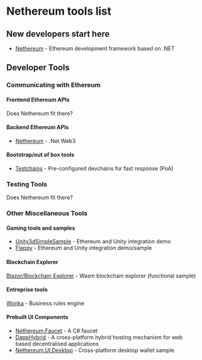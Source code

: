 # Nethereum tools list 

## New developers start here
* [Nethereum](https://github.com/Nethereum/) - Ethereum development framework based on .NET 
## Developer Tools
### Communicating with Ethereum
#### Frontend Ethereum APIs
Does Nethereum fit there?
#### Backend Ethereum APIs
* [Nethereum](https://nethereum.com/) - .Net Web3
#### Bootstrap/out of box tools
* [Testchains](https://github.com/Nethereum/TestChains) - Pre-configured devchains for fast response (PoA) 
### Testing Tools
Does Nethereum fit there?
### Other Miscellaneous Tools
#### Gaming tools and samples
* [Unity3dSimpleSample](https://github.com/Nethereum/Unity3dSimpleSample) - Ethereum and Unity integration demo
* [Flappy](https://github.com/Nethereum/Nethereum.Flappy) - Ethereum and Unity integration demo/sample
#### Blockchain Explorer
[Blazor/Blockchain Explorer](https://github.com/Nethereum/NethereumBlazor) - Wasm blockchain explorer (functional sample)
#### Entreprise tools
[Wonka](https://github.com/Nethereum/Wonka) - Business rules engine
#### Prebuilt UI Components
* [Nethereum.Faucet](https://github.com/Nethereum/Nethereum.Faucet) - A C# faucet
* [DappHybrid](https://github.com/Nethereum/Nethereum.DappHybrid) -  A cross-platform hybrid hosting mechanism for web based decentralised applications
* [Nethereum.UI.Desktop](https://github.com/Nethereum/Nethereum.UI.Desktop) - Cross-platform desktop wallet sample
